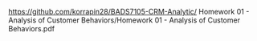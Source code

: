 https://github.com/korrapin28/BADS7105-CRM-Analytic/
Homework 01 - Analysis of Customer Behaviors/Homework 01 - Analysis of Customer Behaviors.pdf
